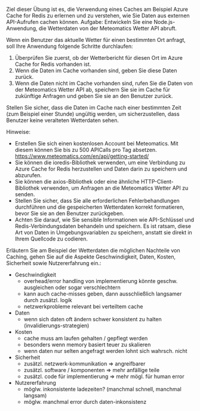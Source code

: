
Ziel dieser Übung ist es, die Verwendung eines Caches am Beispiel Azure Cache for Redis zu erlernen und zu verstehen, wie Sie Daten aus externen API-Aufrufen cachen können.
Aufgabe: Entwickeln Sie eine Node.js-Anwendung, die Wetterdaten von der Meteomatics Wetter API abruft.

Wenn ein Benutzer das aktuelle Wetter für einen bestimmten Ort anfragt, soll Ihre Anwendung folgende Schritte durchlaufen:
1. Überprüfen Sie zuerst, ob der Wetterbericht für diesen Ort im Azure Cache for Redis vorhanden ist.
2. Wenn die Daten im Cache vorhanden sind, geben Sie diese Daten zurück.
3. Wenn die Daten nicht im Cache vorhanden sind, rufen Sie die Daten von der Meteomatics Wetter API ab, speichern Sie sie im Cache für zukünftige Anfragen und geben Sie sie an den Benutzer zurück.

Stellen Sie sicher, dass die Daten im Cache nach einer bestimmten Zeit (zum Beispiel einer Stunde) ungültig werden, um sicherzustellen, dass Benutzer keine veralteten Wetterdaten sehen.

Hinweise:
- Erstellen Sie sich einen kostenlosen Account bei Meteomatics. Mit diesem können Sie bis zu 500 APICalls pro Tag absetzen. https://www.meteomatics.com/en/api/getting-started/
- Sie können die ioredis-Bibliothek verwenden, um eine Verbindung zu Azure Cache for Redis
herzustellen und Daten darin zu speichern und abzurufen.
- Sie können die axios-Bibliothek oder eine ähnliche HTTP-Client-Bibliothek verwenden, um Anfragen an die Meteomatics Wetter API zu senden.
- Stellen Sie sicher, dass Sie alle erforderlichen Fehlerbehandlungen durchführen und die gespeicherten Wetterdaten korrekt formatieren, bevor Sie sie an den Benutzer zurückgeben.
- Achten Sie darauf, wie Sie sensible Informationen wie API-Schlüssel und Redis-Verbindungsdaten behandeln und speichern. Es ist ratsam, diese Art von Daten in Umgebungsvariablen zu speichern, anstatt sie direkt in Ihrem Quellcode zu codieren.

Erläutern Sie am Beispiel der Wetterdaten die möglichen Nachteile von Caching, gehen Sie auf die Aspekte Geschwindigkeit, Daten, Kosten, Sicherheit sowie Nutzererfahrung ein.:

- Geschwindigkeit
  - overhead/error handling von implementierung könnte geschw. ausgleichen oder sogar verschlechtern
  - kann auch cache-misses geben, dann ausschließlich langsamer durch zusätzl. logik
  - netzwerkprobleme relevant bei verteiltem cache
- Daten
  - wenn sich daten oft ändern schwer konsistent zu halten (invalidierungs-strategien)
- Kosten
  - cache muss am laufen gehalten / gepflegt werden
  - besonders wenn memory basiert teuer zu skalieren
  - wenn daten nur selten angefragt werden lohnt sich wahrsch. nicht
- Sicherheit
  - zusätzl. netzwerk-kommunikation => angreifbarer
  - zusätzl. software / komponenten => mehr anfällige teile
  - zusätzl. code für implementierung => mehr mögl. für human error
- Nutzererfahrung
  - möglw. inkonsistente ladezeiten? (manchmal schnell, manchmal langsam)
  - möglw. manchmal error durch daten-inkonsistenz
